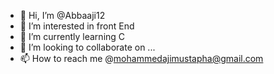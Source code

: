 - 👋 Hi, I’m @Abbaaji12
- 👀 I’m interested in front End
- 🌱 I’m currently learning C 
- 💞️ I’m looking to collaborate on ...
- 📫 How to reach me @mohammedajimustapha@gmail.com

<!---
Abbaaji12/Abbaaji12 is a ✨ special ✨ repository because its `README.md` (this file) appears on your GitHub profile.
You can click the Preview link to take a look at your changes.
--->
